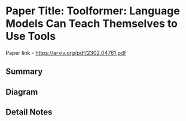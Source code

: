 # Paper Title: Toolformer: Language Models Can Teach Themselves to Use Tools
Paper link - https://arxiv.org/pdf/2302.04761.pdf
<!--
note link - 
Category - application
-->

## Summary


## Diagram

## Detail Notes